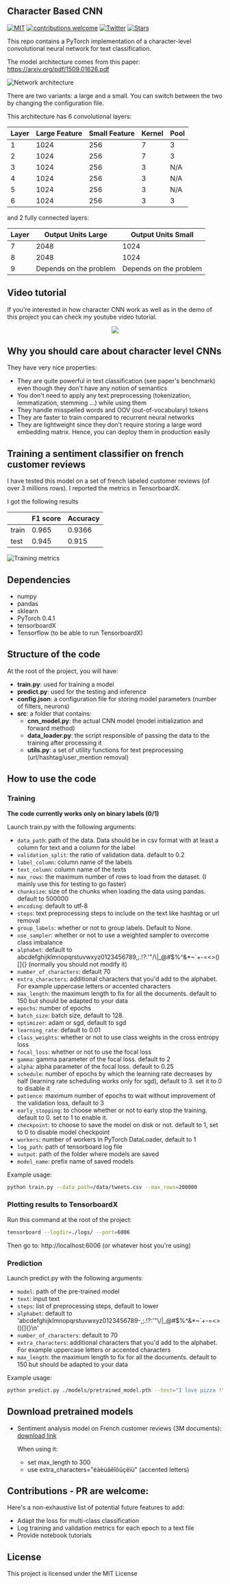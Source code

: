 ## Character Based CNN

[![MIT](https://img.shields.io/badge/license-MIT-5eba00.svg)](https://github.com/ahmedbesbes/character-based-cnn/blob/master/LICENSE)
[![contributions welcome](https://img.shields.io/badge/contributions-welcome-brightgreen.svg?style=flat)](https://github.com/ahmedbesbes/character-based-cnn/issues)
[![Twitter](https://img.shields.io/twitter/follow/ahmed_besbes_.svg?label=Follow&style=social)](https://twitter.com/ahmed_besbes_)
[![Stars](https://img.shields.io/github/stars/ahmedbesbes/character-based-cnn.svg?style=social)](https://github.com/ahmedbesbes/character-based-cnn/stargazers)


This repo contains a PyTorch implementation of a character-level convolutional neural network for text classification.

The model architecture comes from this paper: https://arxiv.org/pdf/1509.01626.pdf

![Network architecture](plots/character_cnn.png)

There are two variants: a large and a small. You can switch between the two by changing the configuration file.

This architecture has 6 convolutional layers:

|Layer|Large Feature|Small Feature|Kernel|Pool|
|-|-|-|-|-|
|1|1024|256|7|3|
|2|1024|256|7|3|
|3|1024|256|3|N/A|
|4|1024|256|3|N/A|
|5|1024|256|3|N/A|
|6|1024|256|3|3|

and 2 fully connected layers:

|Layer|Output Units Large|Output Units Small|
|-|-|-|
|7|2048|1024|
|8|2048|1024|
|9|Depends on the problem|Depends on the problem|

## Video tutorial

If you're interested in how character CNN work as well as in the demo of this project you can check my youtube video tutorial.


<p align="center">
  <a href="https://www.youtube.com/watch?v=CNY8VjJt-iQ">
    <img src="https://img.youtube.com/vi/CNY8VjJt-iQ/0.jpg">
  </a>
</p>

## Why you should care about character level CNNs

They have very nice properties:

- They are quite powerful in text classification (see paper's benchmark) even though they don't have any notion of semantics
- You don't need to apply any text preprocessing (tokenization, lemmatization, stemming ...) while using them
- They handle misspelled words and OOV (out-of-vocabulary) tokens
- They are faster to train compared to recurrent neural networks
- They are lightweight since they don't require storing a large word embedding matrix. Hence, you can deploy them in production easily


## Training a sentiment classifier on french customer reviews

I have tested this model on a set of french labeled customer reviews (of over 3 millions rows). I reported the metrics in TensorboardX. 

I got the following results

||F1 score|Accuracy|
|-|-|-|
|train|0.965|0.9366|
|test|0.945|0.915|

![Training metrics](plots/training_metrics.PNG)

## Dependencies

- numpy 
- pandas
- sklearn
- PyTorch 0.4.1
- tensorboardX
- Tensorflow (to be able to run TensorboardX)

## Structure of the code

At the root of the project, you will have:

- **train.py**: used for training a model
- **predict.py**: used for the testing and inference
- **config.json**: a configuration file for storing model parameters (number of filters, neurons)
- **src**: a folder that contains:
  - **cnn_model.py**: the actual CNN model (model initialization and forward method)
  - **data_loader.py**: the script responsible of passing the data to the training after processing it
  - **utils.py**: a set of utility functions for text preprocessing (url/hashtag/user_mention removal)

## How to use the code

### Training

**The code currently works only on binary labels (0/1)**

Launch train.py with the following arguments:

- `data_path`: path of the data. Data should be in csv format with at least a column for text and a column for the label
- `validation_split`: the ratio of validation data. default to 0.2
- `label_column`: column name of the labels
- `text_column`: column name of the texts 
- `max_rows`: the maximum number of rows to load from the dataset. (I mainly use this for testing to go faster)
- `chunksize`: size of the chunks when loading the data using pandas. default to 500000
- `encoding`: default to utf-8
- `steps`: text preprocessing steps to include on the text like hashtag or url removal
- `group_labels`: whether or not to group labels. Default to None.
- `use_sampler`: whether or not to use a weighted sampler to overcome class imbalance
- `alphabet`: default to abcdefghijklmnopqrstuvwxyz0123456789,;.!?:'\"/\\|_@#$%^&*~\`+-=<>()[]{} (normally you should not modify it)
- `number_of_characters`: default 70
- `extra_characters`: additional characters that you'd add to the alphabet. For example uppercase letters or accented characters
- `max_length`: the maximum length to fix for all the documents. default to 150 but should be adapted to your data
- `epochs`: number of epochs 
- `batch_size`: batch size, default to 128.
- `optimizer`: adam or sgd, default to sgd
- `learning_rate`: default to 0.01
- `class_weights`: whether or not to use class weights in the cross entropy loss
- `focal_loss`: whether or not to use the focal loss
- `gamma`: gamma parameter of the focal loss. default to 2 
- `alpha`: alpha parameter of the focal loss. default to 0.25
- `schedule`: number of epochs by which the learning rate decreases by half (learning rate scheduling works only for sgd), default to 3. set it to 0 to disable it
- `patience`: maximum number of epochs to wait without improvement of the validation loss, default to 3
- `early_stopping`: to choose whether or not to early stop the training. default to 0. set to 1 to enable it.
- `checkpoint`: to choose to save the model on disk or not. default to 1, set to 0 to disable model checkpoint
- `workers`: number of workers in PyTorch DataLoader, default to 1
- `log_path`: path of tensorboard log file
- `output`: path of the folder where models are saved
- `model_name`: prefix name of saved models

Example usage:

```bash
python train.py --data_path=/data/tweets.csv --max_rows=200000
```

### Plotting results to TensorboardX

Run this command at the root of the project:

```bash
tensorboard --logdir=./logs/ --port=6006
```

Then go to: http://localhost:6006 (or whatever host you're using)

### Prediction

Launch predict.py with the following arguments:

- `model`: path of the pre-trained model
- `text`: input text
- `steps`: list of preprocessing steps, default to lower
- `alphabet`: default to 'abcdefghijklmnopqrstuvwxyz0123456789-,;.!?:\'"\\/|_@#$%^&*~`+-=<>()[]{}\n'
- `number_of_characters`: default to 70
- `extra_characters`: additional characters that you'd add to the alphabet. For example uppercase letters or accented characters
- `max_length`: the maximum length to fix for all the documents. default to 150 but should be adapted to your data

Example usage:

```bash
python predict.py ./models/pretrained_model.pth --text="I love pizza !" --max_length=150

```

## Download pretrained models

- Sentiment analysis model on French customer reviews (3M documents): [download link](https://drive.google.com/file/d/1pmzeac-Vx07ScBL0S-xJ5EqRJYGdtWvh/view?usp=sharing)

  When using it:
  - set max_length to 300
  - use extra_characters="éàèùâêîôûçëïü" (accented letters)

## Contributions - PR are welcome:

Here's a non-exhaustive list of potential future features to add:

- Adapt the loss for multi-class classification 
- Log training and validation metrics for each epoch to a text file
- Provide notebook tutorials

## License

This project is licensed under the MIT License
